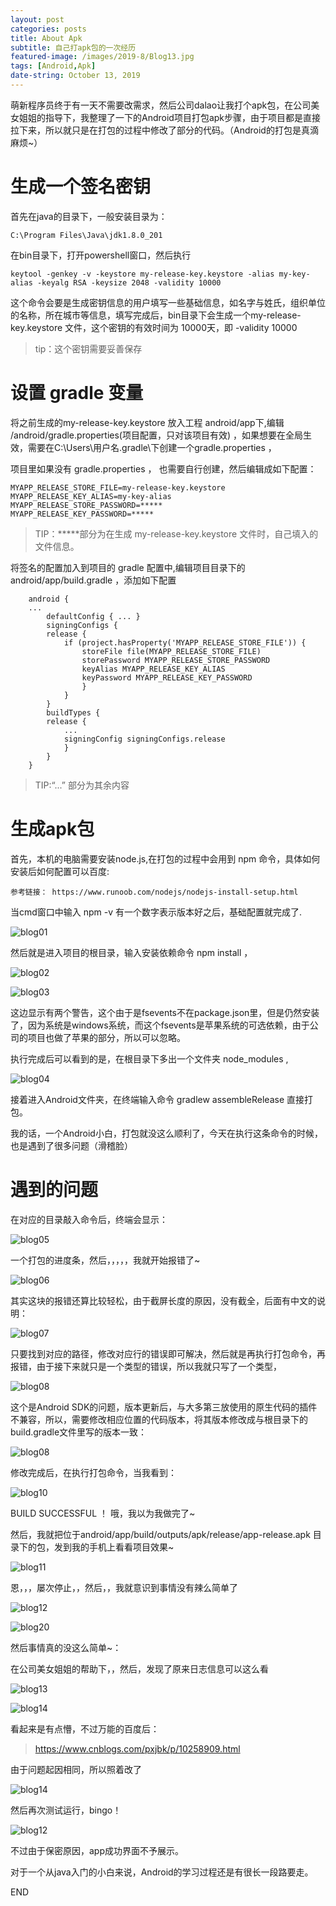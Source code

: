 ```yaml
---
layout: post
categories: posts
title: About Apk
subtitle: 自己打apk包的一次经历
featured-image: /images/2019-8/Blog13.jpg
tags: [Android,Apk]
date-string: October 13, 2019
---
```


萌新程序员终于有一天不需要改需求，然后公司dalao让我打个apk包，在公司美女姐姐的指导下，我整理了一下的Android项目打包apk步骤，由于项目都是直接拉下来，所以就只是在打包的过程中修改了部分的代码。（Android的打包是真滴麻烦~）

# 生成一个签名密钥
首先在java的目录下，一般安装目录为：

    C:\Program Files\Java\jdk1.8.0_201

在bin目录下，打开powershell窗口，然后执行

	keytool -genkey -v -keystore my-release-key.keystore -alias my-key-alias -keyalg RSA -keysize 2048 -validity 10000

这个命令会要是生成密钥信息的用户填写一些基础信息，如名字与姓氏，组织单位的名称，所在城市等信息，填写完成后，bin目录下会生成一个my-release-key.keystore 文件，这个密钥的有效时间为 10000天，即 -validity 10000 
	
>tip：这个密钥需要妥善保存
	

# 设置 gradle 变量
将之前生成的my-release-key.keystore 放入工程 android/app下,编辑 /android/gradle.properties(项目配置，只对该项目有效) ，如果想要在全局生效，需要在C:\Users\用户名\.gradle\下创建一个gradle.properties ，

项目里如果没有 gradle.properties ， 也需要自行创建，然后编辑成如下配置：
	
	MYAPP_RELEASE_STORE_FILE=my-release-key.keystore
	MYAPP_RELEASE_KEY_ALIAS=my-key-alias
	MYAPP_RELEASE_STORE_PASSWORD=*****
	MYAPP_RELEASE_KEY_PASSWORD=*****

>TIP：*****部分为在生成 my-release-key.keystore 文件时，自己填入的文件信息。
	
将签名的配置加入到项目的 gradle 配置中,编辑项目目录下的 android/app/build.gradle ，添加如下配置
	
```
	android {
    ...
		defaultConfig { ... }
		signingConfigs {
        release {
            if (project.hasProperty('MYAPP_RELEASE_STORE_FILE')) {
                storeFile file(MYAPP_RELEASE_STORE_FILE)
                storePassword MYAPP_RELEASE_STORE_PASSWORD
                keyAlias MYAPP_RELEASE_KEY_ALIAS
                keyPassword MYAPP_RELEASE_KEY_PASSWORD
				}
			}
		}
		buildTypes {
        release {
            ...
            signingConfig signingConfigs.release
			}
		}
	}

```
	
>TIP:“...” 部分为其余内容
	
# 生成apk包

首先，本机的电脑需要安装node.js,在打包的过程中会用到 npm 命令，具体如何安装后如何配置可以百度:

	参考链接： https://www.runoob.com/nodejs/nodejs-install-setup.html
	
当cmd窗口中输入 npm -v 有一个数字表示版本好之后，基础配置就完成了.

![blog01](/images/2019-10-14/blog01.png)

然后就是进入项目的根目录，输入安装依赖命令 npm install ，

![blog02](/images/2019-10-14/blog02.png)

![blog03](/images/2019-10-14/blog03.png)



这边显示有两个警告，这个由于是fsevents不在package.json里，但是仍然安装了，因为系统是windows系统，而这个fsevents是苹果系统的可选依赖，由于公司的项目也做了苹果的部分，所以可以忽略。

执行完成后可以看到的是，在根目录下多出一个文件夹 node_modules ,

![blog04](/images/2019-10-14/blog04.png)

接着进入Android文件夹，在终端输入命令 gradlew assembleRelease 直接打包。

我的话，一个Android小白，打包就没这么顺利了，今天在执行这条命令的时候，也是遇到了很多问题（滑稽脸）

# 遇到的问题
在对应的目录敲入命令后，终端会显示：

![blog05](/images/2019-10-14/blog05.png)

一个打包的进度条，然后，，，，，我就开始报错了~

![blog06](/images/2019-10-14/blog06.png)

其实这块的报错还算比较轻松，由于截屏长度的原因，没有截全，后面有中文的说明：

![blog07](/images/2019-10-14/blog07.png)

只要找到对应的路径，修改对应行的错误即可解决，然后就是再执行打包命令，再报错，由于接下来就只是一个类型的错误，所以我就只写了一个类型，

![blog08](/images/2019-10-14/blog08.png)

这个是Android SDK的问题，版本更新后，与大多第三放使用的原生代码的插件不兼容，所以，需要修改相应位置的代码版本，将其版本修改成与根目录下的 build.gradle文件里写的版本一致：

![blog08](/images/2019-10-14/blog08.png)

修改完成后，在执行打包命令，当我看到：

![blog10](/images/2019-10-14/blog10.png)

BUILD SUCCESSFUL ！ 哦，我以为我做完了~

然后，我就把位于android/app/build/outputs/apk/release/app-release.apk 目录下的包，发到我的手机上看看项目效果~

![blog11](/images/2019-10-14/blog11.png)

恩，，，屡次停止，，然后，，我就意识到事情没有辣么简单了

![blog12](/images/2019-10-14/blog12.png)

![blog20](/images/2019-10-14/blog16.png)

然后事情真的没这么简单~：

在公司美女姐姐的帮助下，，然后，发现了原来日志信息可以这么看

![blog13](/images/2019-10-14/blog13.png)


![blog14](/images/2019-10-14/blog14.png)

看起来是有点懵，不过万能的百度后：

>https://www.cnblogs.com/pxjbk/p/10258909.html

由于问题起因相同，所以照着改了

![blog14](/images/2019-10-14/blog15.png)

然后再次测试运行，bingo！

![blog12](/images/2019-10-14/blog12.png)

不过由于保密原因，app成功界面不予展示。

对于一个从java入门的小白来说，Android的学习过程还是有很长一段路要走。


END